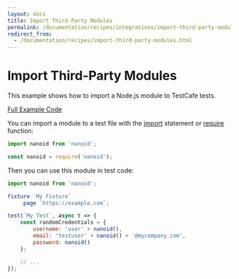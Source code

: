 ```yaml
---
layout: docs
title: Import Third-Party Modules
permalink: /documentation/recipes/integrations/import-third-party-modules.html
redirect_from:
  - /documentation/recipes/import-third-party-modules.html
---
```

# Import Third-Party Modules

This example shows how to import a Node.js module to TestCafe tests.

[Full Example Code](https://github.com/DevExpress/testcafe-examples/tree/master/examples/import-third-party-modules)

You can import a module to a test file with the [import](https://developer.mozilla.org/en-US/docs/Web/JavaScript/Reference/Statements/import) statement or [require](https://nodejs.org/api/modules.html#modules_require_id) function:

```js
import nanoid from 'nanoid';
```

```js
const nanoid = require('nanoid');
```

Then you can use this module in test code:

```js
import nanoid from 'nanoid';

fixture `My Fixture`
    .page `https://example.com`;

test(`My Test`, async t => {
    const randomCredentials = {
        username: 'user' + nanoid(),
        email: 'testuser' + nanoid() + '@mycompany.com',
        password: nanoid()
    };

    // ...
});
```
